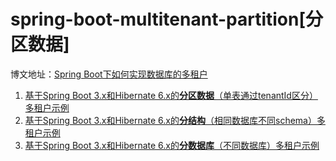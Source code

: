 # spring-boot-multitenant-partition[分区数据]
博文地址：[Spring Boot下如何实现数据库的多租户](https://www.toutiao.com/article/7151386916141662733/)
1. [基于Spring Boot 3.x和Hibernate 6.x的**分区数据**（单表通过tenantId区分）多租户示例](https://github.com/wiselyman/spring-boot-multitenant-partition)
2. [基于Spring Boot 3.x和Hibernate 6.x的**分结构**（相同数据库不同schema）多租户示例](https://github.com/wiselyman/spring-boot-multitenant-schema)
3. [基于Spring Boot 3.x和Hibernate 6.x的**分数据库**（不同数据库）多租户示例](https://github.com/wiselyman/spring-boot-multitenant-database)
